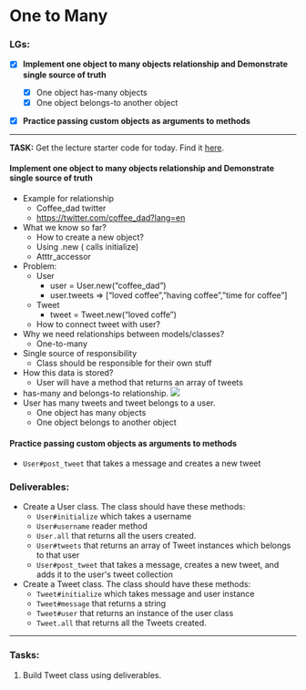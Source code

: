 # One to Many

### LGs:

- [x] **Implement one object to many objects relationship and Demonstrate single source of truth**
    - [x] One object has-many objects
    - [x] One object belongs-to another object
- [x] **Practice passing custom objects as arguments to methods**


---
**TASK:** Get the lecture starter code for today. Find it [here](https://github.com/learn-co-students/yale-web-052520).

#### Implement one object to many objects relationship and Demonstrate single source of truth
*  Example for relationship
    * Coffee_dad twitter 
    * https://twitter.com/coffee_dad?lang=en
* What we know so far?
    * How to create a new object?
    * Using .new ( calls initialize)
    * Atttr_accessor
* Problem:
    * User
        * user = User.new(“coffee_dad”)
        * user.tweets => [“loved coffee”,”having coffee”,”time for coffee”]
    * Tweet
        * tweet = Tweet.new(“loved coffe”)
    * How to connect tweet with user?
* Why we need relationships between models/classes?
    *  One-to-many
* Single source of responsibility
    *  Class should be responsible for their own stuff
* How this data is stored?
    * User will have a method that returns an array of tweets
* has-many and belongs-to relationship.
    ![](https://i.imgur.com/m7lquua.png)
* User has many tweets and tweet belongs to a user.
    * One object has many objects
    * One object belongs to another object


#### Practice passing custom objects as arguments to methods
* `User#post_tweet` that takes a message and creates a new tweet


### Deliverables: 
* Create a User class. The class should have these methods:
    * `User#initialize` which takes a username
    * `User#username` reader method
    * `User.all` that returns all the users created.
    * `User#tweets` that returns an array of Tweet instances which belongs to that user
    * `User#post_tweet` that takes a message, creates a new tweet, and adds it to the user's tweet collection
* Create a Tweet class. The class should have these methods:
    * `Tweet#initialize` which takes message and user instance
    * `Tweet#message` that returns a string
    * `Tweet#user` that returns an instance of the user class
    * `Tweet.all` that returns all the Tweets created.


---

### Tasks:

1. Build Tweet class using deliverables.